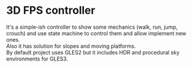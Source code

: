# 3D FPS controller
It's a simple-ish controller to show some mechanics (walk, run, jump, crouch) and use state machine to control them and allow implement new ones.    
Also it has solution for slopes and moving platforms.    
By default project uses GLES2 but it includes HDR and procedural sky environments for GLES3.    

